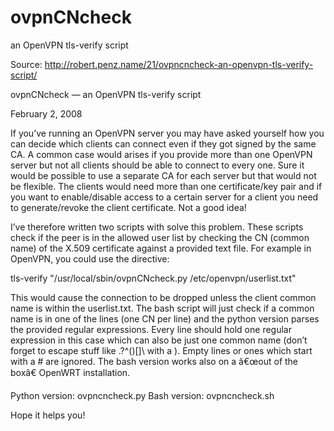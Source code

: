# ovpnCNcheck
an OpenVPN tls-verify script

Source: http://robert.penz.name/21/ovpncncheck-an-openvpn-tls-verify-script/

ovpnCNcheck — an OpenVPN tls-verify script

February 2, 2008

If you’ve running an OpenVPN server you may have asked yourself how you can decide which clients can connect even if they got signed by the same CA. A common case would arises if you provide more than one OpenVPN server but not all clients should be able to connect to every one. Sure it would be possible to use a separate CA for each server but that would not be flexible. The clients would need more than one certificate/key pair and if you want to enable/disable access to a certain server for a client you need to generate/revoke the client certificate. Not a good idea!

I’ve therefore written two scripts with solve this problem. These scripts check if the peer is in the allowed user list by checking the CN (common name) of the X.509 certificate against a provided text file. For example in OpenVPN, you could use the directive:

tls-verify "/usr/local/sbin/ovpnCNcheck.py /etc/openvpn/userlist.txt"

This would cause the connection to be dropped unless the client common name is within the userlist.txt. The bash script will just check if a common name is in one of the lines (one CN per line) and the python version parses the provided regular expressions. Every line should hold one regular expression in this case which can also be just one common name (don’t forget to escape stuff like .?^()[]\ with a \). Empty lines or ones which start with a # are ignored. The bash version works also on a â€œout of the boxâ€ OpenWRT installation.

Python version: ovpncncheck.py
Bash version: ovpncncheck.sh

Hope it helps you!
